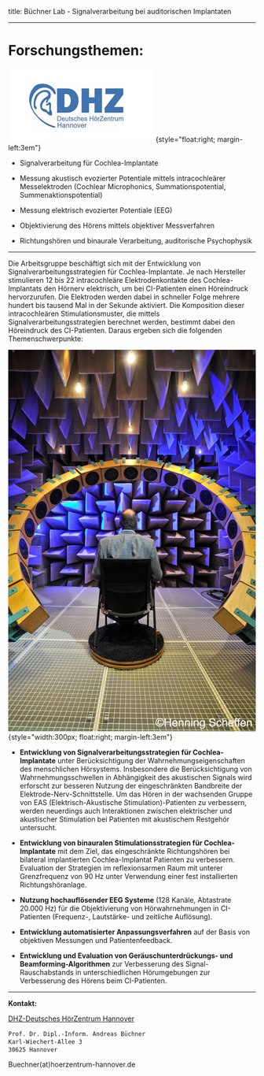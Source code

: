 title: Büchner Lab - Signalverarbeitung bei auditorischen Implantaten
***

# Forschungsthemen: #

![Deutsches HörZentrum Logo](buechner/dhz_logo.png){style="float:right; margin-left:3em"}

- Signalverarbeitung für Cochlea-Implantate

- Messung akustisch evozierter Potentiale mittels intracochleärer Messelektroden (Cochlear Microphonics, Summationspotential, Summenaktionspotential)

- Messung elektrisch evozierter Potentiale (EEG)

- Objektivierung des Hörens mittels objektiver Messverfahren

- Richtungshören und binaurale Verarbeitung, auditorische Psychophysik


----------


Die Arbeitsgruppe beschäftigt sich mit der Entwicklung von Signalverarbeitungsstrategien für Cochlea-Implantate. Je nach Hersteller stimulieren 12 bis 22 intracochleäre Elektrodenkontakte des Cochlea-Implantats den Hörnerv elektrisch, um bei CI-Patienten einen Höreindruck hervorzurufen. Die Elektroden werden dabei in schneller Folge mehrere hundert bis tausend Mal in der Sekunde aktiviert. Die Komposition dieser intracochleären Stimulationsmuster, die mittels Signalverarbeitungsstrategien berechnet werden, bestimmt dabei den Höreindruck des CI-Patienten. Daraus ergeben sich die folgenden Themenschwerpunkte:

![Freifeldraum](buechner/freifeld.jpg){style="width:300px; float:right; margin-left:3em"}

- **Entwicklung von Signalverarbeitungsstrategien für Cochlea-Implantate** unter Berücksichtigung der Wahrnehmungseigenschaften des menschlichen Hörsystems. Insbesondere die Berücksichtigung von Wahrnehmungsschwellen in Abhängigkeit des akustischen Signals wird erforscht zur besseren Nutzung der eingeschränkten Bandbreite der Elektrode-Nerv-Schnittstelle. Um das Hören in der wachsenden Gruppe von EAS (Elektrisch-Akustische Stimulation)-Patienten zu verbessern, werden neuerdings auch Interaktionen zwischen elektrischer und akustischer Stimulation bei Patienten mit akustischem Restgehör untersucht.

- **Entwicklung von binauralen Stimulationsstrategien für Cochlea-Implantate** mit dem Ziel, das eingeschränkte Richtungshören bei bilateral implantierten Cochlea-Implantat Patienten zu verbessern. Evaluation der Strategien im reflexionsarmen Raum mit unterer Grenzfrequenz von 90 Hz unter Verwendung einer fest installierten Richtungshöranlage.

-  **Nutzung hochauflösender EEG Systeme** (128 Kanäle, Abtastrate 20.000 Hz) für die Objektivierung von Hörwahrnehmungen in CI-Patienten (Frequenz-, Lautstärke- und zeitliche Auflösung).

- **Entwicklung automatisierter Anpassungsverfahren** auf der Basis von objektiven Messungen und Patientenfeedback.

- **Entwicklung und Evaluation von Geräuschunterdrückungs- und Beamforming-Algorithmen** zur Verbesserung des Signal-Rauschabstands in unterschiedlichen Hörumgebungen zur Verbesserung des Hörens beim  CI-Patienten.

- - - 


**Kontakt:**

[DHZ-Deutsches HörZentrum Hannover](http://www.hoerzentrum-hannover.de/index.php?id=1)

    Prof. Dr. Dipl.-Inform. Andreas Büchner
    Karl-Wiechert-Allee 3 
    30625 Hannover
    

Buechner(at)hoerzentrum-hannover.de
